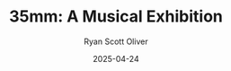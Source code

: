 ---
title: "35mm: A Musical Exhibition"
author: Ryan Scott Oliver
slug: 35mm
subheader: ""
subheader: ""
description: "What does it mean to \"capture life\" in a single frame? Are we defined by the moments \"in focus\" or the ones in between? 35mm: A Musical Exhibition challenges audiences to sink their teeth into a musical that doesn't offer answers, only moments, stopped in time. In a thrilling collaboration between music, dance, and design, 35mm features an eclectic selection of songs created alongside a series of photographs; exploring themes of life, love, and loss and asking us a deceptively simple question: What is it all for?"

tickets_link: https://uchicago-student-orgs.myshopify.com/collections/university-theatre-ut/products/35mm-a-musical-exhibition
roles: 
  Vocals:
  - role: Vocalist
    name: Crystina, Windham
    bio: is a fourth year Music and Cognitive Science double major at The College. Scientific Method (Sound Designer), Marian, or the True Tale of Robin Hood (Sound Designer), Twelfth Night (Music Director), Strings Attached (Vocal Director), Arcadia (Assistant Sound Designer), If/Then (Co-Sound Designer & A1). Crystina would be a 35mm long disco ball.
  - role: Vocalist
    name: Katy Yeh
    bio: is a third year TAPS and Economics major. In UT she has performed in If/Then (Anne), and workshop productions of Strings Attached (Amy) and Perfect Match (Katie). She has also performed through several performing arts organizations at UChicago, including UBallet, the Vocal Studies Program, and Women’s Ensemble. Katy would like to thank the wonderful cast and crew who have brought this show to life, and her family and friends for all their love and support! Enjoy the show :)
  - role: Vocalist
    name: Jessie Palmer
    bio: is a second year majoring in evolutionary biology and music. Previous UT credits include writing/directing the Royal Flush workshop and playing the definitely-moral Deputy Mayor in If/Then. Her favorite thing that is 35mm long is a hydra, a freshwater relative of jellyfish you can ask her about at your own risk.
  - role: Vocalist
    name: Harry Franklin
    bio: 
  - role: Vocalist
    name: Josh Winston
    bio: 'is a fourth year Middle Eastern Studies major. His previous shows with UT include The Trail to Oregon (Understudy - Men), Marian, or the True Tale of Robin Hood (Friar Tuck), The Laramie Project (Actor 4), Dead Fun Society (Ben), The Play that Goes Wrong (Chris/Inspector Carter), and If/Then (Josh). He would like to congratulate the entire team on getting a show of this magnitude up in only 4 weeks. If he were a 35mm object, he''d be a cylinder seal '
  - role: Vocalist
    name: Rory McGann
    bio: is a fourth year Molecular Engineering major and Theater & Performance Studies minor. He previous work at UChicago includes Falsettos (Director), The White City (Book/Lyrics/Composer/Director), Arcadia (Bernard Nightingale), Romeo and Juliet (Juliet), and Be More Chill (Rich Goranski). He would like to thank the company for giving such a brilliant life to this production in such a short amount of time, and for allowing him to sneak back onstage one more time before graduating. If he were to be a 35 mm-long thing, he would likely be the human appendix (albeit a small one).
  - role: Vocalist
    name: Nico Brown
    bio: is a fourth year Environmental and Urban Studies major.  He was last seen in If/Then (Stephen), and is excited to be a part of this workshop!  The 35 millimeter object that best represents him would probably be a nice acorn.
  - role: Vocalist
    name: Millie Walsh
    bio: is a first year Biochem major. This is her second UT show after performing as Kate in If/Then last quarter! Other favorite roles include Hope Cladwell (Urinetown), Berthe (Pippin), and Mercutio (R&J). If she was a 35mm long object it would be the Super Scribblenauts DSi game card she owned as an 8 year old.
  - role: Vocalist
    name: Emily Curran
    bio: 'is a third-year public policy major and TAPS minor. She currently serves as UT Committee Chair and a Theater[24] Curator. Her UT/TAPS credits include: 2025 BA Thesis Projects (Lighting Designer); If/Then (Committee Liaison); 13th Morning (Lighting Designer/Asst. Director); Arcadia (Asst. Lighting Designer); Much Ado About Nothing (Margaret); Strings Attached (Lighting Designer); Falsettos (Charlotte); Twelfth Night (Lighting Designer); Be More Chill (Asst. Lighting Designer); Macbeth in Space (Lighting Designer); and Romeo and Juliet (Asst. Lighting Designer). She would like to thank this amazing company for all of their hard work and dedication to this project as well as her delightful and fantastic roommates: Rachel and Joseph. SPEAKING OF, she would like to highly encourage you all to come see Cactus Flower during Week 7. It''ll be a good time. She swears. Enjoy the show!'
  - role: Vocalist
    name: Vinessa Friday-Fressola
    bio: is a third year in the College studying Environmental Science and CEGU. This is her first show with UT but hopefully not their last. The rehearsal room has become a safe space from biochem, MCAT studying, and her evil cat, Doom. Outside of this, they are a part of Cadenza A cappella (auditions in the fall!!) and just love to sing any and everywhere. If she were a 35mm object, she would be a headphone speaker driver or perhaps a thick book spine.
  - role: Vocalist
    name: London Mahaley
    bio: 
  Dance:
  - role: "Choreographer: Crazytown, Make Me Happy, Immaculate Deception & Dancer: Make Me Happy, Immaculate Deception"
    name: Maggie Onsager
    bio: has been a dancer since the age of 3, and began her training at the School of the Georgia Ballet in Kennesaw, GA. As a dance minor at Wake Forest University, she danced with the University Dance Company for two years (Go Deacs!). She is involved with the University Ballet of Chicago and the UChicago Dancers while working on her graduate studies at the University of Chicago and is also freelancing as a professional dancer in the city. 
  - role: "Choreographer: Caralee, The Party Goes With You & Dancer: Crazytown, The Party Goes With You"
    name: Sofia Delgado
    bio: 'is an alum of the College (BA ’23) and a Chicago-area dancer. She is SO excited to make her University Theater debut in 35mm! You may have seen her performing with University Ballet of Chicago, Tap That!, or in the 2025 Dance Pro Show “on the back of before.” You can see more of her original choreography premiering at Where Fun Comes to Dance next Thursday, May 1! If she was a 35mm-long object she would be an AirPod, as she does not leave the house without them — oncoming cars be damned. (or darned if i can''t say damn) (please let me say it it''s funnier)'
  - role: "Choreographer: Leave Luanne & Dancer: Crazytown, Leave Luanne"
    name: Nayana Tiwari
    bio: is a second year PhD in Quantum Science and Engineering. She has previously performed in the 2025 TAPS Pro Show "on the back of before." She is excited to make her choreography debut in 35 mm. If Nayana was a 35 mm object, she would a small (waterproof) band-aid.
  - role: "Dancer: Crazytown, Caralee"
    name: Nikita Munsif
    bio: 'is a former astrophysics major (AB ''24). Although this is their first show with UT, they have previously performed in many UBallet productions, including Romeo and Juliet (Benvolio) and Sleeping Beauty (Wolf), on the back of before (sutra: the interwoven), and several musicals in high school that we don''t talk about. When they aren''t playing with scissors and biting ankles, Nikita can be found attempting to cosplay various girls with brightly colored hair, teaching ballet class, or making zines. They are very excited to embrace their inner (or maybe outer) demon child in 35mm, and they would like to thank Eleni for aggressively recruiting dancers during Pro-Show as well as Sofia and Maggie for being delightful choreographers. '
  - role: "Dancer: Crazytown, Make Me Happy"
    name: Robert Stimpson
    bio: 
  - role: "Dancer: Crazytown"
    name: Ben Nieles
    bio: is a second year Chemistry major. He has previously performed with UBallet of Chicago in Sylvia (Eros) and Romeo and Juliet (Paris). If he was an object 35mm long he would be a sewing needle. 
  - role: "Dancer: Crazytown"
    name: Jalen Sutton
    bio: 
  Band:
  - role: "Conductor, Keyboard"
    name: Elena Gill
    bio: is an alum of the College who majored in Public Policy and Linguistics. She has previously worked on If/Then (Co-Music Director/Rehearsal Pianist/Keyboard 1), The Play That Goes Wrong (Sound Designer), Falsettos (Music Director/Rehearsal Pianist), Be More Chill (Co-Music Director/Rehearsal Pianist/Keyboard 1), Queen of Spades (Pianist/Rehearsal Pianist), Yivdak (Composer/Arranger/Music Director/Pianist), Trail to Oregon! (Piano 1/Rehearsal Pianist), and Love’s Labour’s Lost (Asst. Sound Designer). Outside of UT, she has worked on Court Theatre’s production of Falsettos as a Rehearsal Pianist. If she were a 35mm-long object, she would be a pair of black and white piano keys.
  - role: Drummer
    name: Loula Barnes
    bio: 'is a first-year Physics and Biological Sciences student. Last quarter she played percussion for UT''s production of "If/Then," and she can also be found drumming in various groups around campus. Loula is one of the six 35mm-long MoonGel damper pads (aka "snacks") currently stuck to the drum set.'
  - role: Violinist
    name: Himat Sidhu
    bio: is a second-year Neuroscience major and Music minor. She is a member of UChicago’s improv and sketch comedy group, Off-Off Campus, and has previously been involved in the Chamber Music program (performing Saint-Saëns Piano Trio No. 2 in E Minor) and in Theater[24]. This is her second time performing in a pit orchestra, the first being a production of Fiddler on the Roof. 
  - role: Violist
    name: Jad Khater
    bio: "is a first-year Computer Science student making his theatrical debut in 35MM: A Musical Exhibition. This production also marks his first full performance on viola in a concert setting while still hating Alto Clef."
  - role: Cello
    name: Sebastian Altomare
    bio: is a first-year Computer Science/Linguistics major and TAPS minor. This is his second UT credit after being the Assistant Music Director/Bass for If/Then. Outside of UT, he can be found performing around campus with the Dirt Red Brass Band and the Jazz Ensemble. If 35mm long, he would be a stick of chewing gum.
  - role: Bassist 
    name: Kaleigh Perez
    bio: is a fourth year studying History and Education. Previously, she has been in UT’s the Trail to Oregon, Muscle Memory, and a workshop called Paper Wasters. While she typically has preferred to be acting in a show, last quarter she played in a pit for the first time. She played flute in last quarter’s If/Then and is ecstatic to play bass for 35mm. Kaleigh is a music enthusiast and currently interns as an album reviewer for mxdwn.com. If she were a 35mm long object, she would probably be a paperclip. 
  - role: Guitar
    name: Sebatian Deery
    bio: 
  - role: Rehearsal Guitar
    name: Anthony Procaccio
    bio: 
  - role: Director
    name: Jo Selmeczy
    bio: "is a third year TAPS/CHDV major. This is their second time directing with University Theater; their first being A Midsummer Night''s Dream (Spring, 2024). Selected UT/TAPS Pro-Show credits include: on the back of before (Assistant Scenic and Projections Designer, Winter 2025) Arcadia (Noakes, Fall 2024), The Ballad of Oedipus (A2, Winter 2024), Falsettos (Props Designer, Winter 2024), The Wolves (#8, Fall 2023), and Romeo and Juliet (Romeo, Fall 2022). Jo currently works at the Court Theatre as the dramaturgy intern and is looking forward to being a part of UChicago''s MAPH program next year! If they were a 35mm long object, they would be the graceful keeled horn snail."
  - role: Vocal Director
    name: Maddy Demers
    bio: is a third year Music and Public Policy double major. Their previous UT credits include Falsettos (Cordelia) and If/Then (Assistant Vocal Director). They are a frame from A Charlie Brown Thanksgiving in which Woodstock is 35mm tall (as measured on her computer screen).
  Production Staff:
  - role: Co-Music Director, Rehearsal Pianist
    name: Elena Gill
    bio: is an alum of the College who majored in Public Policy and Linguistics. She has previously worked on If/Then (Co-Music Director/Rehearsal Pianist/Keyboard 1), The Play That Goes Wrong (Sound Designer), Falsettos (Music Director/Rehearsal Pianist), Be More Chill (Co-Music Director/Rehearsal Pianist/Keyboard 1), Queen of Spades (Pianist/Rehearsal Pianist), Yivdak (Composer/Arranger/Music Director/Pianist), Trail to Oregon! (Piano 1/Rehearsal Pianist), and Love’s Labour’s Lost (Asst. Sound Designer). Outside of UT, she has worked on Court Theatre’s production of Falsettos as a Rehearsal Pianist. If she were a 35mm-long object, she would be a pair of black and white piano keys.
  - role: Co-Music Director
    name: Loula Barnes
    bio: 'is a first-year Physics and Biological Sciences student. Last quarter she played percussion for UT''s production of "If/Then," and she can also be found drumming in various groups around campus. Loula is one of the six 35mm-long MoonGel damper pads (aka "snacks") currently stuck to the drum set.'
  - role: Choreographer
    name: Maggie Onsager
    bio: has been a dancer since the age of 3, and began her training at the School of the Georgia Ballet in Kennesaw, GA. As a dance minor at Wake Forest University, she danced with the University Dance Company for two years (Go Deacs!). She is involved with the University Ballet of Chicago and the UChicago Dancers while working on her graduate studies at the University of Chicago and is also freelancing as a professional dancer in the city. 
  - role: Choreographer
    name: Sofia Delgado
    bio: 'is an alum of the College (BA ’23) and a Chicago-area dancer. She is SO excited to make her University Theater debut in 35mm! You may have seen her performing with University Ballet of Chicago, Tap That!, or in the 2025 Dance Pro Show “on the back of before.” You can see more of her original choreography premiering at Where Fun Comes to Dance next Thursday, May 1! If she was a 35mm-long object she would be an AirPod, as she does not leave the house without them — oncoming cars be damned. (or darned if i can''t say damn) (please let me say it it''s funnier)'
  - role: Choreographer
    name: Nayana Tiwari
    bio: is a second year PhD in Quantum Science and Engineering. She has previously performed in the 2025 TAPS Pro Show "on the back of before." She is excited to make her choreography debut in 35 mm. If Nayana was a 35 mm object, she would a small (waterproof) band-aid.
  - role: Co-Production Manager
    name: Eleni Lefakis
    bio: is a fourth-year TAPS and RLLT double-major and former UT Treasurer. Her UT mainstage credits are The Heirs (Stage Manager); The Trail to Oregon! (Assistant Director/Dramaturg); Romeo and Juliet (Co-Production Manager); Marian, or the True Tale of Robin Hood (Assistant Director/Dramaturg); MacBeth in Space (Dramaturg); The Laramie Project (Stage Manager Collective™); Be More Chill (Co-Director); Twelfth Night (Pre-Production Manager); The Taming of The Shrew (Stage Manager/Assistant Dramaturg); Falsettos (Dramaturg); Richard III (Assistant Costume Designer); Strings Attached (Co-Director); The Play That Goes Wrong (Committee Liaison/Stagehand); A Midsummer Night’s Dream (Dramaturg); Much Ado About Nothing (Director/Co-Dramaturg); and Troilus & Cressida (Co-Production Manager). Eleni is currently working on Court Theatre’s world premiere production of Mickle Maher’s Berlin (Assistant Director) and UT’s production of Cactus Flower (Dramaturg/Boticelli’s Springtime). She is bonkers proud of this production and the fact that the team managed to both pull off a UT show that includes dancers (yay) and enact the return of the committee-facilitated show (yippee), what a way to go out! Eleni’s favorite 35mm object is the little eraser nubs that come in mechanical pencils.
  - role: Co-Production Manager
    name: Andrei Thüler
    bio: is a fourth-year Data Science Major, Science Communication & Public Discourse Minor. His previous University Theater Production Management credits include The Play That Goes Wrong (Spring 2024), and Be More Chill (Spring 2023). In his time at the University, he has filmed over 136 performances for UChicago’s Theater And Performance Studies department. It is therefore no surprise that if he was an object 35mm long, he would be an SD card. andreithuler.com 
  - role: Stage Manager
    name: Nayu Shimo
    bio: is a third year Psychology major and TAPS minor (unfortunately, crocheting is not a major offered here). She has previously worked on Welcome Back to My Channel (AD), The Arsonists (ASM), If/Then (APM), and Troilus and Cressida (Co-Stage Manager). She would like to thank the cast, crew, band, and most of all, the Logan Cafe staff for supplying her with cream cheese and lox bagels as well as grilled cheeses with tomato soups to get her through rehearsals. Her favorite 35mm object is a crochet place marker, which she has broken hundreds of. 
  - role: Scenic and Props Designer
    name: Rachel Linton
    bio: is a third year student at the Law School. She has previously worked on Macbeth (First Murderer/Fight Captain), The Wolves (Soccer Mom), The Ballad of Oedipus (Assistant Props Designer), Arcadia (Wardrobe Tech) and Eurydice (Costume Designer).
  - role: Costume Designer 
    name: Elisa Gao
    bio: is a second-year Astrophysics and TAPS major. She began working with UT as an Assistant Costume Designer for Falsettos, designing for the residents of Falsettoland. The Duchess of York and the Lord Mayor of London (Richard III) were proud to see her return to the FXK Theatre, contributing Costume/Props/Scenic work for Royal Flush and serving as Assistant Scenic Designer for Troilus and Cressida—all without needing to scream at her violent son. She is also currently conjuring an island outside the Logan Center as the Scenic Designer for The Tempest. Additionally, she is a Costume Coordinator for UBallet and a Quasimodo at Rockefeller Chapel, whose goal is to ring as little atonal music as possible. She would love to be a 35 mm meteor. 
  - role: Lighting Designer
    name: Lydia Gafford
    bio: is a second year History and Art History double major. In the past year, in and out of UT, Lydia has worked on If/Then, Royal Flush, Romeo & Juliet, Ester, Fiddler on the Roof, and a few dance productions. She has been working with lights since she was 14 and is currently a lighting technician at the Logan Center. If she was a 35mm object, she would be a blackberry.
  - role: Sound Designer & Assistant Projections Designer
    name: Sam Doepker
    bio: 'is a third year Computer Science major. All of their previous UT work has been in the sound department as a part of The Arsonists, A Midsummer Night''s Dream, Falsettos, and The Laramie Project. You can also find them inciting chaos as the sound designer of The Tempest later this quarter! Thank you to Will Rehmus for being the interim sound designer while Sam was abroad, and to the rest of the team for being incredible people to pull this off in such a short amount of time! If a 35mm-long object, Sam would be one of those really loud and clicky mechanical keycaps.'
  - role: Projections Designer
    name: Lee Gutman
    bio: 'is super excited to be designing for the first time on a show! She is a second-year Biology and TAPS major, and secretary of the Dean''s Men. She would be a 35mm ruler in inches, because her brain, inconveniently for a STEM major, stubbornly refuses to learn to think in the metric system.'
  - role: Assistant Vocal Director
    name: Katie Keeley
    bio: is a second year Creative Writing and Public Policy major. This is her second UT show, having previously acted in If/Then. If she were a 35mm object, she would be a Snapple cap. 
  - role: Assistant Production Manager
    name: Daniel Olmo
    bio: 
  - role: Assistant Stage Manager
    name: Amalia Benghiat
    bio: is a first-year Linguistics major and possibly Chemistry minor. After many years of stage managing middle school productions in high school, and assistant stage managing If/Then in the winter, she is excited to be a part of 35mm this spring! If she were a 35mm object, she would be a pom pom maker.
  - role: Assistant Stage Manager
    name: Genevieve Robinson
    bio: 'is a first year Chemistry major. This is her first production at University Theater, but has has previously worked on high school productions of Romeo and Juliet (Actor), A Midsummer''s Night Dream (Actor), and Pandora''s Box (Stage Manager).'
  - role: Assistant Lighting Designer
    name: Reilly Pryma
    bio: is a first year and prospective Sociology and Creative Writing major. He enjoys, of course, writing fiction and worldbuilding, and exploring our modern world through it. This is his third UT show and first time on crew - he has done lighting design previously for other theaters. His signature skill is Conceptualization.
  - role: Assistant Lighting Designer
    name: André Tse
    bio: 
  - role: Assistant Sound Designer
    name: Will Rehmus
    bio: 
  - role: UT Committee Liaison
    name: Giancarlo Beritela
    bio: 


layout: show-info
year: 2025
quarter: spring
week: 5
location: Logan Theater West
location_link: https://goo.gl/maps/Rd7gzsGaCBNaBYrM7
season: 2024-2025 Shows
date: 2025-04-24
end_date: 2025-04-26


audition_contact: 
  - name: Nayu Shimo
    email: nshimo@uchicago.edu
    role: Stage Manager
production_contact:
  - name: Eleni Lefakis
    email: elenilefakis@uchicago.edu
    role: Co-Production Manager
  - name: Andei Thüler
    email: athuler@uchicago.edu
    role: Co-Production Manager
signup_link: https://docs.google.com/document/d/1UwYXs_MEcp_SJCFvSofltQMguFGbfKMS8AlElcSyMRU/edit?usp=drive_link
sides_link: https://drive.google.com/drive/folders/1cFi1gUzYA5crNoBxiH-UYYW2Skf7YPUW?usp=drive_link
other_links:
  Audition Info: https://drive.google.com/drive/folders/1uZJiNVY2sacmhsXy4VDkJyTZw0jxLjFY?usp=drive_link
  Sides Music: https://drive.google.com/drive/folders/1LcpKgEjgKuulxmJchjkNK2Rw3FBV4KDK?usp=drive_link
  Virtual Auditions: https://docs.google.com/forms/d/e/1FAIpQLScGyWbGKBGv3M_QadOEHvKDWJKZNaaGHmHgxB2NUwoOGWt1qw/viewform?usp=header

---